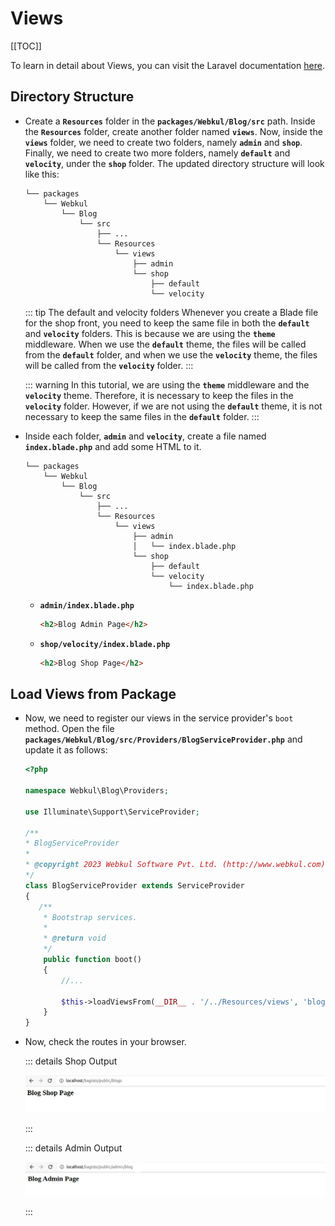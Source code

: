 # Views

[[TOC]]

To learn in detail about Views, you can visit the Laravel documentation [here](https://laravel.com/docs/10.x/views).

## Directory Structure

- Create a **`Resources`** folder in the **`packages/Webkul/Blog/src`** path. Inside the **`Resources`** folder, create another folder named **`views`**. Now, inside the **`views`** folder, we need to create two folders, namely **`admin`** and **`shop`**. Finally, we need to create two more folders, namely **`default`** and **`velocity`**, under the **`shop`** folder. The updated directory structure will look like this:

  ```
  └── packages
      └── Webkul
          └── Blog
              └── src
                  ├── ...
                  └── Resources
                      └── views
                          ├── admin
                          └── shop
                              ├── default
                              └── velocity
  ```

  ::: tip The default and velocity folders
  Whenever you create a Blade file for the shop front, you need to keep the same file in both the **`default`** and **`velocity`** folders. This is because we are using the **`theme`** middleware. When we use the **`default`** theme, the files will be called from the **`default`** folder, and when we use the **`velocity`** theme, the files will be called from the **`velocity`** folder.
  :::

  ::: warning
  In this tutorial, we are using the **`theme`** middleware and the **`velocity`** theme. Therefore, it is necessary to keep the files in the **`velocity`** folder. However, if we are not using the **`default`** theme, it is not necessary to keep the same files in the **`default`** folder.
  :::

- Inside each folder, **`admin`** and **`velocity`**, create a file named **`index.blade.php`** and add some HTML to it.

  ```
  └── packages
      └── Webkul
          └── Blog
              └── src
                  ├── ...
                  └── Resources
                      └── views
                          ├── admin
                          │   └── index.blade.php
                          └── shop
                              ├── default
                              └── velocity
                                  └── index.blade.php

  ```

  - **`admin/index.blade.php`**

    ```html
    <h2>Blog Admin Page</h2>
    ```

  - **`shop/velocity/index.blade.php`**

    ```html
    <h2>Blog Shop Page</h2>
    ```

## Load Views from Package

- Now, we need to register our views in the service provider's `boot` method. Open the file **`packages/Webkul/Blog/src/Providers/BlogServiceProvider.php`** and update it as follows:

  ```php
  <?php

  namespace Webkul\Blog\Providers;

  use Illuminate\Support\ServiceProvider;

  /**
  * BlogServiceProvider
  *
  * @copyright 2023 Webkul Software Pvt. Ltd. (http://www.webkul.com)
  */
  class BlogServiceProvider extends ServiceProvider
  {
     /**
      * Bootstrap services.
      *
      * @return void
      */
      public function boot()
      {
          //... 

          $this->loadViewsFrom(__DIR__ . '/../Resources/views', 'blog');
      }
  }
  ```

- Now, check the routes in your browser.

  ::: details Shop Output

  ![Shop Browser Output](../../assets/1.5.x/images/package-development/blog-shop-output.png)

  :::

  ::: details Admin Output

  ![Admin Browser Output](../../assets/1.5.x/images/package-development/blog-admin-output.png)

  :::
